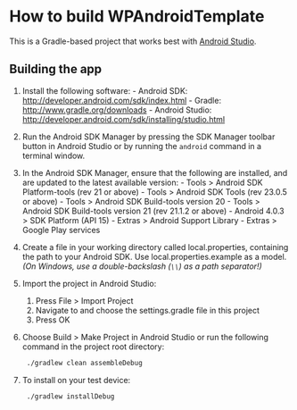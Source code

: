 # How to build WPAndroidTemplate

This is a Gradle-based project that works best with [Android Studio].


## Building the app

1. Install the following software:
       - Android SDK:
         http://developer.android.com/sdk/index.html
       - Gradle:
         http://www.gradle.org/downloads
       - Android Studio:
         http://developer.android.com/sdk/installing/studio.html

2. Run the Android SDK Manager by pressing the SDK Manager toolbar button
   in Android Studio or by running the `android` command in a terminal
   window.

3. In the Android SDK Manager, ensure that the following are installed,
   and are updated to the latest available version:
       - Tools > Android SDK Platform-tools (rev 21 or above)
       - Tools > Android SDK Tools (rev 23.0.5 or above)
       - Tools > Android SDK Build-tools version 20
       - Tools > Android SDK Build-tools version 21 (rev 21.1.2 or above)
       - Android 4.0.3 > SDK Platform (API 15)
       - Extras > Android Support Library
       - Extras > Google Play services

4. Create a file in your working directory called local.properties,
   containing the path to your Android SDK. Use local.properties.example as a
   model. _(On Windows, use a double-backslash (`\\`) as a path separator!)_

5. Import the project in Android Studio:

    1. Press File > Import Project
    2. Navigate to and choose the settings.gradle file in this project
    3. Press OK


6. Choose Build > Make Project in Android Studio or run the following
    command in the project root directory:  
   ```sh
    ./gradlew clean assembleDebug
   ```  

7. To install on your test device:  
   ```sh
    ./gradlew installDebug
   ```  

[Android Studio]:http://developer.android.com/sdk/installing/studio.html
[App Signing]:http://developer.android.com/tools/publishing/app-signing.html#studio
